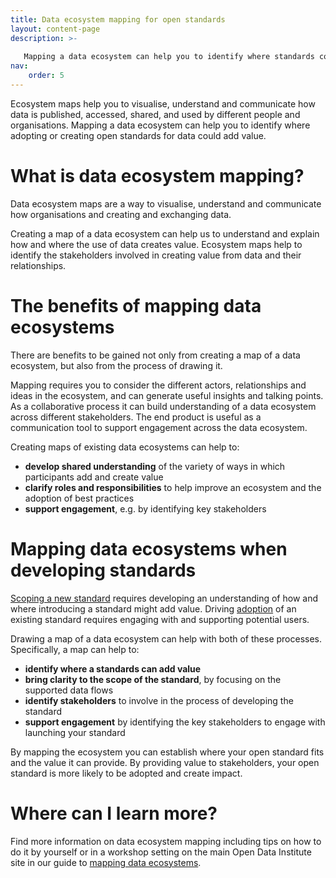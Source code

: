 ```yaml
---
title: Data ecosystem mapping for open standards
layout: content-page
description: >- 
  
   Mapping a data ecosystem can help you to identify where standards could add value and identify which stakeholders to engage with.
nav:
    order: 5
---
```


Ecosystem maps help you to visualise, understand and communicate how data is published, accessed, shared, and used by different people and organisations. Mapping a data ecosystem can help you to identify where adopting or creating open standards for data could add value.

# What is data ecosystem mapping?

Data ecosystem maps are a way to visualise, understand and communicate how organisations and creating and exchanging data.

Creating a map of a data ecosystem can help us to understand and explain how and where the use of data creates value. Ecosystem maps help to identify the stakeholders involved in creating value from data and their relationships. 

# The benefits of mapping data ecosystems

There are benefits to be gained not only from creating a map of a data ecosystem, but also from the process of drawing it. 

Mapping requires you to consider the different actors, relationships and ideas in the ecosystem, and can generate useful insights and talking points. As a collaborative process it can build understanding of a data ecosystem across different stakeholders. The end product is useful as a communication tool to support engagement across the data ecosystem. 

Creating maps of existing data ecosystems can help to:

* __develop shared understanding__ of the variety of ways in which participants add and create value
* __clarify roles and responsibilities__ to help improve an ecosystem and the adoption of best practices
* __support engagement__, e.g. by identifying key stakeholders

# Mapping data ecosystems when developing standards

[Scoping a new standard](/creating-open-standards/developing-standards/scoping-and-starting/) requires developing an understanding of how and where introducing a standard might add value. Driving [adoption](/creating-open-standards/developing-standards/launch-and-adoption/) of an existing standard requires engaging with and supporting potential users.

Drawing a map of a data ecosystem can help with both of these processes. Specifically, a map can help to:

* __identify where a standards can add value__
* __bring clarity to the scope of the standard__, by focusing on the supported data flows
* __identify stakeholders__ to involve in the process of developing the standard
* __support engagement__ by identifying the key stakeholders to engage with launching your standard

By mapping the ecosystem you can establish where your open standard fits and the value it can provide. By providing value to stakeholders, your open standard is more likely to be adopted and create impact.

# Where can I learn more?

Find more information on data ecosystem mapping including tips on how to do it by yourself or in a workshop setting on the main Open Data Institute site in our guide to [mapping data ecosystems](https://theodi.org/article/mapping-data-ecosystems/).
